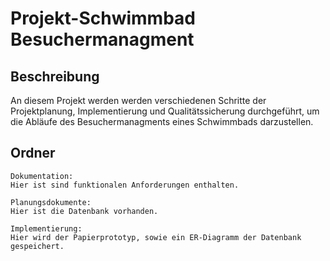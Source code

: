 Projekt-Schwimmbad Besuchermanagment
=====

Beschreibung
--------
An diesem Projekt werden werden verschiedenen Schritte der Projektplanung, Implementierung und Qualitätssicherung durchgeführt, um die Abläufe
des Besuchermanagments eines Schwimmbads darzustellen.

Ordner
--------
```
Dokumentation:
Hier ist sind funktionalen Anforderungen enthalten.

Planungsdokumente:
Hier ist die Datenbank vorhanden.

Implementierung:
Hier wird der Papierprototyp, sowie ein ER-Diagramm der Datenbank gespeichert.
```


